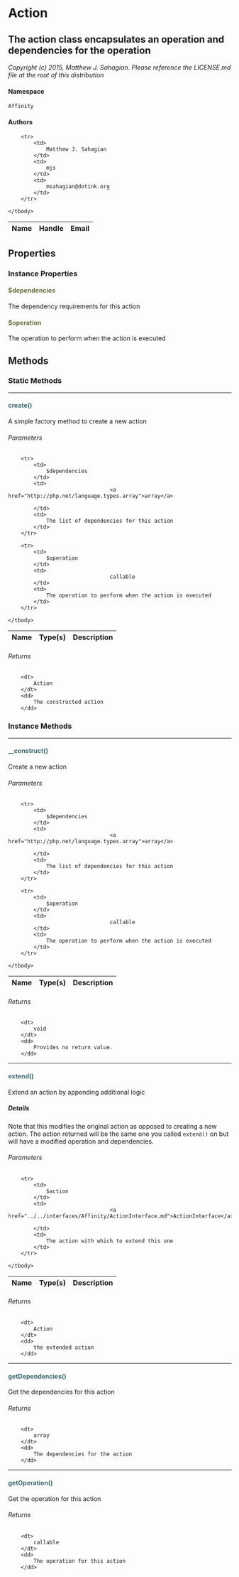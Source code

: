 # Action
## The action class encapsulates an operation and dependencies for the operation

_Copyright (c) 2015, Matthew J. Sahagian_.
_Please reference the LICENSE.md file at the root of this distribution_

#### Namespace

`Affinity`

#### Authors

<table>
	<thead>
		<th>Name</th>
		<th>Handle</th>
		<th>Email</th>
	</thead>
	<tbody>
	
		<tr>
			<td>
				Matthew J. Sahagian
			</td>
			<td>
				mjs
			</td>
			<td>
				msahagian@dotink.org
			</td>
		</tr>
	
	</tbody>
</table>

## Properties

### Instance Properties
#### <span style="color:#6a6e3d;">$dependencies</span>

The dependency requirements for this action

#### <span style="color:#6a6e3d;">$operation</span>

The operation to perform when the action is executed




## Methods
### Static Methods
<hr />

#### <span style="color:#3e6a6e;">create()</span>

A simple factory method to create a new action

###### Parameters

<table>
	<thead>
		<th>Name</th>
		<th>Type(s)</th>
		<th>Description</th>
	</thead>
	<tbody>
			
		<tr>
			<td>
				$dependencies
			</td>
			<td>
									<a href="http://php.net/language.types.array">array</a>
				
			</td>
			<td>
				The list of dependencies for this action
			</td>
		</tr>
					
		<tr>
			<td>
				$operation
			</td>
			<td>
									callable				
			</td>
			<td>
				The operation to perform when the action is executed
			</td>
		</tr>
			
	</tbody>
</table>

###### Returns

<dl>
	
		<dt>
			Action
		</dt>
		<dd>
			The constructed action
		</dd>
	
</dl>




### Instance Methods
<hr />

#### <span style="color:#3e6a6e;">__construct()</span>

Create a new action

###### Parameters

<table>
	<thead>
		<th>Name</th>
		<th>Type(s)</th>
		<th>Description</th>
	</thead>
	<tbody>
			
		<tr>
			<td>
				$dependencies
			</td>
			<td>
									<a href="http://php.net/language.types.array">array</a>
				
			</td>
			<td>
				The list of dependencies for this action
			</td>
		</tr>
					
		<tr>
			<td>
				$operation
			</td>
			<td>
									callable				
			</td>
			<td>
				The operation to perform when the action is executed
			</td>
		</tr>
			
	</tbody>
</table>

###### Returns

<dl>
	
		<dt>
			void
		</dt>
		<dd>
			Provides no return value.
		</dd>
	
</dl>


<hr />

#### <span style="color:#3e6a6e;">extend()</span>

Extend an action by appending additional logic

##### Details

Note that this modifies the original action as opposed to creating a new action.
The action returned will be the same one you called `extend()` on but will have a
modified operation and dependencies.

###### Parameters

<table>
	<thead>
		<th>Name</th>
		<th>Type(s)</th>
		<th>Description</th>
	</thead>
	<tbody>
			
		<tr>
			<td>
				$action
			</td>
			<td>
									<a href="../../interfaces/Affinity/ActionInterface.md">ActionInterface</a>
				
			</td>
			<td>
				The action with which to extend this one
			</td>
		</tr>
			
	</tbody>
</table>

###### Returns

<dl>
	
		<dt>
			Action
		</dt>
		<dd>
			the extended action
		</dd>
	
</dl>


<hr />

#### <span style="color:#3e6a6e;">getDependencies()</span>

Get the dependencies for this action

###### Returns

<dl>
	
		<dt>
			array
		</dt>
		<dd>
			The dependencies for the action
		</dd>
	
</dl>


<hr />

#### <span style="color:#3e6a6e;">getOperation()</span>

Get the operation for this action

###### Returns

<dl>
	
		<dt>
			callable
		</dt>
		<dd>
			The operation for this action
		</dd>
	
</dl>






